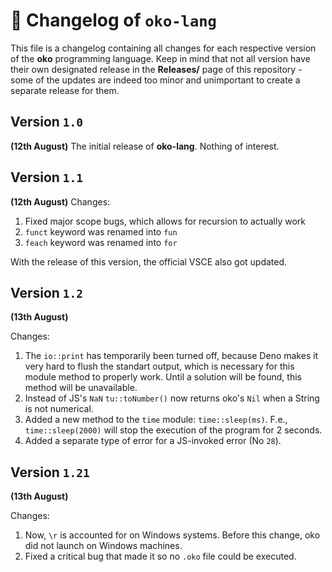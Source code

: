 # 📜 Changelog of `oko-lang`
This file is a changelog containing all changes for each respective version of the **oko** programming language. Keep in mind that not all version have their own designated release in the **Releases/** page of this repository - some of the updates are indeed too minor and unimportant to create a separate release for them. 

## Version `1.0`
__(12th August)__
The initial release of **oko-lang**. Nothing of interest.

## Version `1.1`
__(12th August)__
Changes:
1. Fixed major scope bugs, which allows for recursion to actually work
2. `funct` keyword was renamed into `fun`
3. `feach` keyword was renamed into `for`

With the release of this version, the official VSCE also got updated.

## Version `1.2` 
__(13th August)__

Changes:
1. The `io::print` has temporarily been turned off, because Deno makes it very hard to flush the standart output, which is necessary for this module method to properly work. Until a solution will be found, this method will be unavailable.
2. Instead of JS's `NaN` `tu::toNumber()` now returns oko's `Nil` when a String is not numerical.
3. Added a new method to the `time` module: `time::sleep(ms)`. F.e., `time::sleep(2000)` will stop the execution of the program for 2 seconds.
4. Added a separate type of error for a JS-invoked error (No `28`).

## Version `1.21`
__(13th August)__

Changes:
1. Now, `\r` is accounted for on Windows systems. Before this change, oko did not launch on Windows machines.
2. Fixed a critical bug that made it so no `.oko` file could be executed.